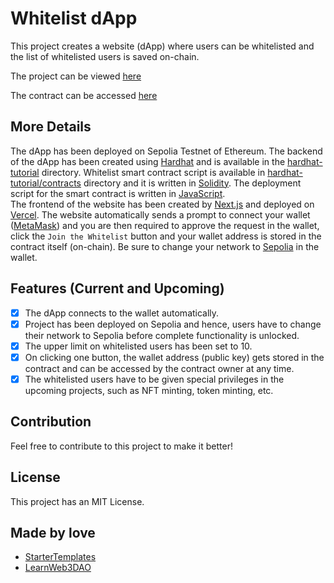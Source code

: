 # Whitelist dApp

This project creates a website (dApp) where users can be whitelisted and the list of whitelisted users is saved on-chain.<br />

The project can be viewed [here](https://whitelist-d-app-sepia.vercel.app/) <br />

The contract can be accessed [here](https://sepolia.etherscan.io/address/0x8A584DAee7EE0F2E6E216f38e0e3CEAA70224962)

## More Details

The dApp has been deployed on Sepolia Testnet of Ethereum. The backend of the dApp has been created using [Hardhat](https://hardhat.org/) and is available in the [hardhat-tutorial](https://github.com/Tanmay-Bhatnagar-03/Whitelist-dApp/tree/main/hardhat-tutorial) directory. Whitelist smart contract script is available in [hardhat-tutorial/contracts](https://github.com/Tanmay-Bhatnagar-03/Whitelist-dApp/tree/main/hardhat-tutorial/contracts) directory and it is written in [Solidity](https://soliditylang.org/). The deployment script for the smart contract is written in [JavaScript](https://developer.mozilla.org/en-US/docs/Web/javascript). <br />
The frontend of the website has been created by [Next.js](https://nextjs.org/) and deployed on [Vercel](https://vercel.com/). The website automatically sends a prompt to connect your wallet ([MetaMask](https://metamask.io/)) and you are then required to approve the request in the wallet, click the `Join the Whitelist` button and your wallet address is stored in the contract itself (on-chain). Be sure to change your network to [Sepolia](https://sepolia.dev/) in the wallet.  

## Features (Current and Upcoming)

- [x] The dApp connects to the wallet automatically.
- [x] Project has been deployed on Sepolia and hence, users have to change their network to Sepolia before complete functionality is unlocked.
- [x] The upper limit on whitelisted users has been set to 10.
- [x] On clicking one button, the wallet address (public key) gets stored in the contract and can be accessed by the contract owner at any time.
- [x] The whitelisted users have to be given special privileges in the upcoming projects, such as NFT minting, token minting, etc.

## Contribution

Feel free to contribute to this project to make it better!

## License

This project has an MIT License.

## Made by love

- [StarterTemplates](https://twitter.com/startertemp)
- [LearnWeb3DAO](https://learnweb3.io)
